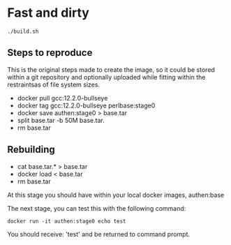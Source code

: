 # Fast and dirty

```./build.sh```

## Steps to reproduce

This is the original steps made to create the image, so it could be stored
within a git repository and optionally uploaded while fitting within the 
restraintsas of file system sizes.

* docker pull gcc:12.2.0-bullseye
* docker tag gcc:12.2.0-bullseye perlbase:stage0
* docker save authen:stage0 > base.tar 
* split base.tar -b 50M base.tar.
* rm base.tar

## Rebuilding
* cat base.tar.* > base.tar
* docker load < base.tar
* rm base.tar

At this stage you should have within your local docker images, authen:base

The next stage, you can test this with the following command:

```docker run -it authen:stage0 echo test```

You should receive: 'test' and be returned to command prompt.

